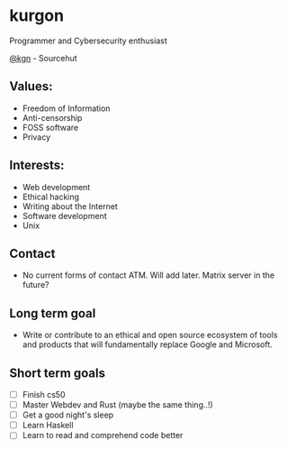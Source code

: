 # kurgon
Programmer and Cybersecurity enthusiast

[@kgn](https://sr.ht/~kgn/) - Sourcehut
## Values:
- Freedom of Information
- Anti-censorship
- FOSS software
- Privacy

## Interests:
- Web development
- Ethical hacking
- Writing about the Internet
- Software development
- Unix

## Contact
- No current forms of contact ATM. Will add later. Matrix server in the future?

## Long term goal
- Write or contribute to an ethical and open source ecosystem of tools and products that will fundamentally replace Google and Microsoft.

## Short term goals
- [ ] Finish cs50
- [ ] Master Webdev and Rust (maybe the same thing..!)
- [ ] Get a good night's sleep
- [ ] Learn Haskell
- [ ] Learn to read and comprehend code better
